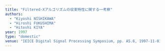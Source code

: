 ```yaml
---
title: "Filtered-Xアルゴリズムの収束特性に関する一考察"
authors:
  - "Kiyoshi NISHIKAWA"
  - "Hiroshi FUKUSHIMA"
  - "Hitoshi KIYA"
year: 1997
type: "domestic"
venue: "IEICE Digital Signal Processing Symposium, pp. A5.6, 1997-11-01."
---
```

